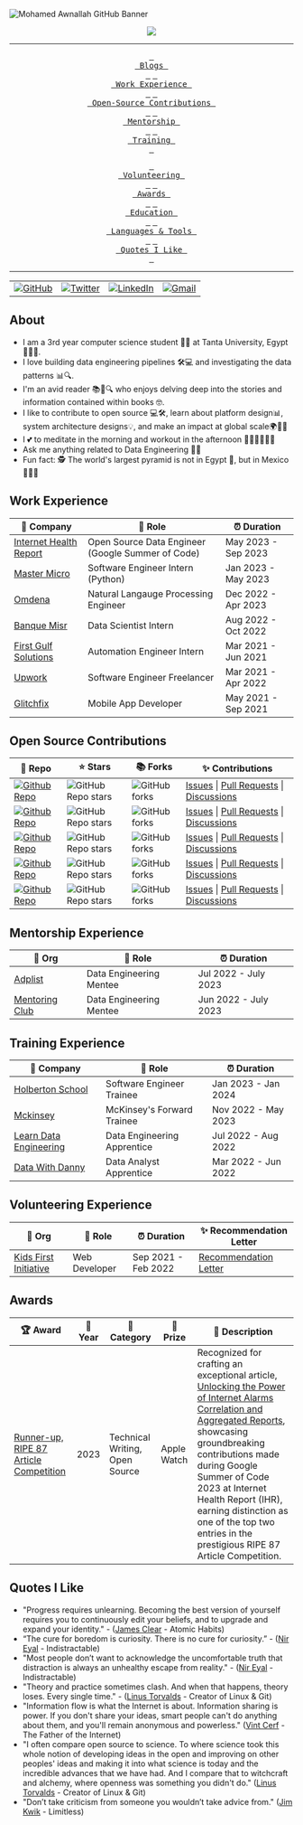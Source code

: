 <!-- ----------- HEAD SECTION ------------ -->

![Mohamed Awnallah GitHub Banner](https://user-images.githubusercontent.com/69568555/224833816-88af860b-a441-477f-9ed2-8b1e60a37a44.gif)


<p align="center">
  <img src="https://readme-typing-svg.herokuapp.com?color=0d8eceF&size=30&center=true&vCenter=true&width=550&height=70&lines=Hey+There+👋,+I'm+Mohamed;+An+Open+Source+Contributor+🌟;A+Data+Engineer+💻;A+Distributed+Systems+Fan+🌐;An+Avid+Reader+📖;">
</p>


<div align="center">

---

<span>[<kbd> <br> Blogs <br> </kbd>](https://medium.com/@mohamedawnallah)</span>
<span>[<kbd> <br> Work Experience <br> </kbd>](#work-experience)</span>
<span>[<kbd> <br> Open-Source Contributions <br> </kbd>](#open-source-contributions)</span>
<span>[<kbd> <br> Mentorship <br> </kbd>](#mentorship-experience)</span>
<span>[<kbd> <br> Training <br> </kbd>](#training-experience)</span>

<span>[<kbd> <br> Volunteering <br> </kbd>](#volunteering-experience)</span>
<span>[<kbd> <br> Awards <br> </kbd>](#awards)</span>
<span>[<kbd> <br> Education <br> </kbd>](#education)</span>
<span>[<kbd> <br> Languages & Tools <br> </kbd>](#languages--tools)</span>
<span>[<kbd> <br> Quotes I Like <br> </kbd>](#quotes-i-like)</span>

---

<table>
  <tr>
      <td><a href="https://github.com/mohamedawnallah"><img src="https://img.shields.io/github/followers/sayannath.svg?label=GitHub&style=social" alt="GitHub"></a></td>
    <td><a href="https://twitter.com/mohamedawnallah"><img src="https://img.shields.io/twitter/follow/sayannath2350?label=Twitter&style=social" alt="Twitter"></a></td>
    <td><a href="https://www.linkedin.com/in/mohamedawnallah"><img src="https://img.shields.io/badge/LinkedIn--_.svg?style=social&logo=linkedin" alt="LinkedIn"></a></td>
    <td><a href="mailto:mohamedmohey2352@gmail.com"><img src="https://img.shields.io/badge/Gmail--_.svg?style=social&logo=gmail" alt="Gmail"></a></td>
  </tr>
</table>

</div>

## About

- I am a 3rd year computer science student 👨‍🎓 at Tanta University, Egypt 🏫🇪🇬.
- I love building data engineering pipelines 🛠️💻 and investigating the data patterns 📊🔍.
- I'm an avid reader 📚📖🔍 who enjoys delving deep into the stories and information contained within books 🤓.
- I like to contribute to open source 💻🛠️, learn about platform design📊, system architecture designs💡, and make an impact at global scale🌍🦸‍♂️
- I 💕 to meditate in the morning and workout in the afternoon 🧘‍♂️💪🏋️‍♀️🌞
- Ask me anything related to Data Engineering 💬💡
- Fun fact: 🕵️ The world's largest pyramid is not in Egypt 🗿, but in Mexico 🌵🇲🇽

## Work Experience


| 🏢 Company | 💼 Role | ⏰ Duration |
| --- | --- | --- |
| [Internet Health Report](https://github.com/internetHealthReport/) | Open Source Data Engineer (Google Summer of Code) | May 2023 - Sep 2023 |
| [Master Micro](https://adt.master-micro.com/) | Software Engineer Intern (Python) | Jan 2023 - May 2023 |
| [Omdena](https://omdena.com/) | Natural Langauge Processing Engineer | Dec 2022 - Apr 2023 |
| [Banque Misr](https://www.banquemisr.com/) | Data Scientist Intern | Aug 2022 - Oct 2022 |
| [First Gulf Solutions](https://www.firstgulfsolutions.com/) | Automation Engineer Intern | Mar 2021 - Jun 2021 |
| [Upwork](https://www.upwork.com/) | Software Engineer Freelancer | Mar 2021 - Apr 2022 |
| [Glitchfix](https://glitchfix.net/) | Mobile App Developer | May 2021 - Sep 2021 |

## Open Source Contributions

| 🎁 Repo | ⭐ Stars | 📚 Forks | ✨ Contributions |
| --- | --- | --- | --- |
| [![Github Repo](https://img.shields.io/badge/ceph-rgw-blue?style=flat-square)](https://github.com/ceph/ceph) | ![GitHub Repo stars](https://img.shields.io/github/stars/ceph/ceph?style=flat-square) | ![GitHub forks](https://img.shields.io/github/forks/ceph/ceph?style=flat-square) | [Issues](https://github.com/ceph/ceph/issues?q=+is%3Aissue+author%3Amohamedawnallah) \| [Pull Requests](https://github.com/ceph/ceph/pulls?q=+is%3Apr+author%3Amohamedawnallah) \| [Discussions](https://github.com/ceph/ceph/discussions?discussions_q=+author%3Amohamedawnallah)
| [![Github Repo](https://img.shields.io/badge/lightningnetwork-lnd-blue?style=flat-square)](https://github.com/lightningnetwork/lnd) | ![GitHub Repo stars](https://img.shields.io/github/stars/lightningnetwork/lnd?style=flat-square) | ![GitHub forks](https://img.shields.io/github/forks/lightningnetwork/lnd?style=flat-square) | [Issues](https://github.com/lightningnetwork/lnd/issues?q=+is%3Aissue+author%3Amohamedawnallah) \| [Pull Requests](https://github.com/lightningnetwork/lnd/pulls?q=+is%3Apr+author%3Amohamedawnallah) \| [Discussions](https://github.com/lightningnetwork/lnd/discussions?discussions_q=+author%3Amohamedawnallah)
| [![Github Repo](https://img.shields.io/badge/btcsuite-lnd-blue?style=flat-square)](https://github.com/btcsuite/btcd) | ![GitHub Repo stars](https://img.shields.io/github/stars/btcsuite/btcd?style=flat-square) | ![GitHub forks](https://img.shields.io/github/forks/btcsuite/btcd?style=flat-square) | [Issues](https://github.com/btcsuite/btcd/issues?q=+is%3Aissue+author%3Amohamedawnallah) \| [Pull Requests](https://github.com/btcsuite/btcd/pulls?q=+is%3Apr+author%3Amohamedawnallah) \| [Discussions](https://github.com/btcsuite/btcd/discussions?discussions_q=+author%3Amohamedawnallah)
| [![Github Repo](https://img.shields.io/badge/ihr-website-blue?style=flat-square)](https://github.com/InternetHealthReport/ihr-website) | ![GitHub Repo stars](https://img.shields.io/github/stars/InternetHealthReport/ihr-website?style=flat-square) | ![GitHub forks](https://img.shields.io/github/forks/InternetHealthReport/ihr-website?style=flat-square) | [Issues](https://github.com/InternetHealthReport/ihr-website/issues?q=+is%3Aissue+author%3Amohamedawnallah+) \| [Pull Requests](https://github.com/InternetHealthReport/ihr-website/pulls?q=+is%3Apr+author%3Amohamedawnallah+) \| [Discussions](https://github.com/orgs/InternetHealthReport/discussions?discussions_q=author%3Amohamedawnallah)
| [![Github Repo](https://img.shields.io/badge/ihr-internet_yellow_pages-blue?style=flat-square)](https://github.com/InternetHealthReport/internet-yellow-pages) | ![GitHub Repo stars](https://img.shields.io/github/stars/InternetHealthReport/internet-yellow-pages?style=flat-square) | ![GitHub forks](https://img.shields.io/github/forks/InternetHealthReport/internet-yellow-pages?style=flat-square) | [Issues](https://github.com/InternetHealthReport/internet-yellow-pages/issues?q=+is%3Aissue+author%3Amohamedawnallah+) \| [Pull Requests](https://github.com/InternetHealthReport/internet-yellow-pages/pulls?q=+is%3Apr+author%3Amohamedawnallah+) \| [Discussions](https://github.com/orgs/InternetHealthReport/discussions?discussions_q=author%3Amohamedawnallah)

## Mentorship Experience
| 🏢 Org | 💼 Role | ⏰ Duration |
| --- | --- | --- |
| [Adplist](https://adplist.org/members/mohamed-awnallah) | Data Engineering Mentee | Jul 2022 - July 2023
| [Mentoring Club](https://www.mentoring-club.com/) | Data Engineering Mentee | Jun 2022 - July 2023

## Training Experience


| 🏢 Company | 💼 Role | ⏰ Duration |
| --- | --- | --- |
| [Holberton School](https://www.holbertonschool.com/) | Software Engineer Trainee | Jan 2023 - Jan 2024 |
| [Mckinsey](https://www.mckinsey.com/forward/overview) | McKinsey's Forward Trainee | Nov 2022 - May 2023 |
| [Learn Data Engineering](https://learndataengineering.com/) | Data Engineering Apprentice | Jul 2022 - Aug 2022 |
| [Data With Danny](https://www.datawithdanny.com/) | Data Analyst Apprentice | Mar 2022 - Jun 2022

## Volunteering Experience
| 🏢 Org | 💼 Role | ⏰ Duration | ✨ Recommendation Letter |
| --- | --- | --- | --- |
| [Kids First Initiative](https://www.kidsfirstinitiative.org/) | Web Developer  | Sep 2021 - Feb 2022 | [Recommendation Letter](https://bit.ly/3GuiRLV)

## Awards

| 🏆 Award | 📅 Year | 🏅 Category | 🎁 Prize | 🌟 Description |
| --- | --- | --- | --- | --- |
| [Runner-up, RIPE 87 Article Competition](https://ripe87.ripe.net/) | 2023 | Technical Writing, Open Source | Apple Watch | Recognized for crafting an exceptional article, [Unlocking the Power of Internet Alarms Correlation and Aggregated Reports](https://labs.ripe.net/author/mohamedawnallah/unlocking-the-power-of-internet-alarms-correlation-and-aggregated-reports/), showcasing groundbreaking contributions made during Google Summer of Code 2023 at Internet Health Report (IHR), earning distinction as one of the top two entries in the prestigious RIPE 87 Article Competition. |

## Quotes I Like
- "Progress requires unlearning. Becoming the best version of yourself requires you to continuously edit your beliefs, and to upgrade and expand your identity." - ([James Clear](https://en.wikipedia.org/wiki/James_Clear) - Atomic Habits)
- “The cure for boredom is curiosity. There is no cure for curiosity.” - ([Nir Eyal](https://en.wikipedia.org/wiki/Nir_Eyal) - Indistractable)
- "Most people don’t want to acknowledge the uncomfortable truth that distraction is always an unhealthy escape from reality." - ([Nir Eyal](https://en.wikipedia.org/wiki/Nir_Eyal) - Indistractable)
- "Theory and practice sometimes clash. And when that happens, theory loses. Every single time." - ([Linus Torvalds](https://en.wikipedia.org/wiki/Linus_Torvalds) - Creator of Linux & Git)
- "Information flow is what the Internet is about. Information sharing is power. If you don't share your ideas, smart people can't do anything about them, and you'll remain anonymous and powerless." ([Vint Cerf](https://en.wikipedia.org/wiki/Vint_Cerf) - The Father of the Internet)
- "I often compare open source to science. To where science took this whole notion of developing ideas in the open and improving on other peoples' ideas and making it into what science is today and the incredible advances that we have had. And I compare that to witchcraft and alchemy, where openness was something you didn't do." ([Linus Torvalds](https://en.wikipedia.org/wiki/Linus_Torvalds) - Creator of Linux & Git)
- "Don’t take criticism from someone you wouldn’t take advice from." ([Jim Kwik](https://en.wikipedia.org/wiki/Jim_Kwik) - Limitless)
